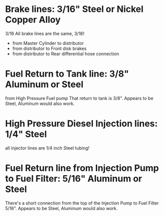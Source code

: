 # Brake lines: 3/16" Steel or Nickel Copper Alloy
3/16 All brake lines are the same, 3/16!
- from Master Cylinder to distributor
- from distributor to Front disk brakes
- from distributor to Rear differential hose connection

# Fuel Return to Tank line: 3/8" Aluminum or Steel
from High Pressure Fuel pump That return to tank is 3/8". Appears to be Steel, Aluminum would also work. 

# High Pressure Diesel Injection lines: 1/4" Steel
all injector lines are 1/4 inch Steel tubing!

# Fuel Return line from Injection Pump to Fuel Filter: 5/16" Aluminum or Steel
There's a short connection from the top of the Injection Pump to Fuel Filter 5/16". Appears to be Steel, Aluminum would also work.
